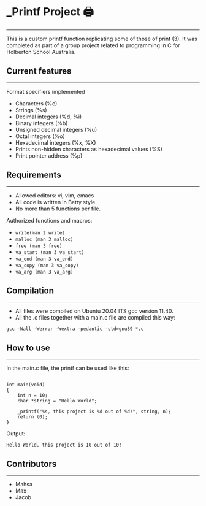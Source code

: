 # _Printf Project 🖨️
***
This is a custom printf function replicating some of those of print (3).
It was completed as part of a group project related to programming in C
for Holberton School Australia.

## Current features
***
Format specifiers implemented
- Characters (%c)
- Strings (%s)
- Decimal integers (%d, %i)
- Binary integers (%b)
- Unsigned decimal integers (%u)
- Octal integers (%o)
- Hexadecimal integers (%x, %X)
- Prints non-hidden characters as hexadecimal values (%S)
- Print pointer address (%p)

## Requirements
***
- Allowed editors: vi, vim, emacs
- All code is written in Betty style.
- No more than 5 functions per file.

Authorized functions and macros:
- ```write(man 2 write)```
- ```malloc (man 3 malloc)```
- ```free (man 3 free)```
- ```va_start (man 3 va_start)```
- ```va_end (man 3 va_end)```
- ```va_copy (man 3 va_copy)```
- ```va_arg (man 3 va_arg)```

## Compilation
***
- All files were compiled on Ubuntu 20.04 lTS gcc version 11.40.
- All the .c files together with a main.c file are compiled this way:

```
gcc -Wall -Werror -Wextra -pedantic -std=gnu89 *.c
```

## How to use
***
In the main.c file, the printf can be used like this:

```#include "main.h"

int main(void)
{
	int n = 10;
	char *string = "Hello World";

	_printf("%s, this project is %d out of %d!", string, n);
	return (0);
}
```
Output:
```
Hello World, this project is 10 out of 10!
```

## Contributors
***
- Mahsa
- Max
- Jacob






